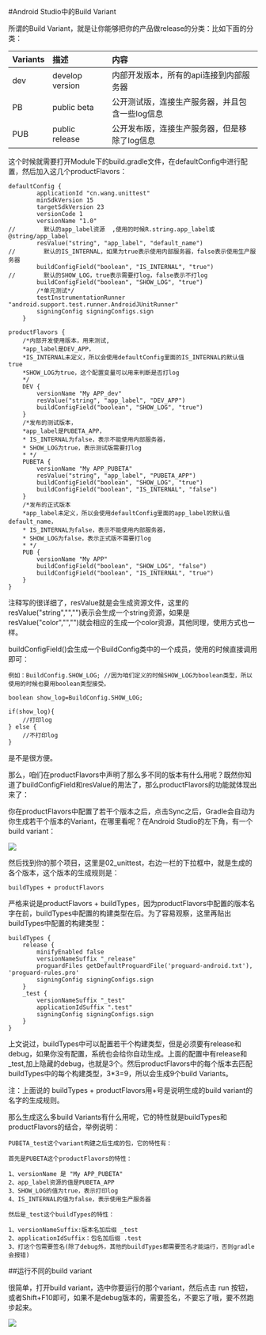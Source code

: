 #Android Studio中的Build Variant

所谓的Build Variant，就是让你能够把你的产品做release的分类：比如下面的分类：

| Variants | 描述 | 内容 |
| :--------- | :------- | :------- |
| dev | develop version | 内部开发版本，所有的api连接到内部服务器 |
| PB | public beta | 公开测试版，连接生产服务器，并且包含一些log信息 |
| PUB | public release | 公开发布版，连接生产服务器，但是移除了log信息 |

这个时候就需要打开Module下的build.gradle文件，在defaultConfig中进行配置，然后加入这几个productFlavors：

	defaultConfig {
	        applicationId "cn.wang.unittest"
	        minSdkVersion 15
	        targetSdkVersion 23
	        versionCode 1
	        versionName "1.0"
	//        默认的app_label资源  ,使用的时候R.string.app_label或@string/app_label
	        resValue("string", "app_label", "default_name")
	//        默认的IS_INTERNAL，如果为true表示使用内部服务器，false表示使用生产服务器
	        buildConfigField("boolean", "IS_INTERNAL", "true")
	//        默认的SHOW_LOG，true表示需要打log，false表示不打log
	        buildConfigField("boolean", "SHOW_LOG", "true")
	        /*单元测试*/
	        testInstrumentationRunner "android.support.test.runner.AndroidJUnitRunner"
	        signingConfig signingConfigs.sign
	    }

    productFlavors {
        /*内部开发使用版本，用来测试,
        *app_label是DEV_APP，
        *IS_INTERNAL未定义，所以会使用defaultConfig里面的IS_INTERNAL的默认值true
        *SHOW_LOG为true，这个配置变量可以用来判断是否打log
        */
        DEV {
            versionName "My APP_dev"
            resValue("string", "app_label", "DEV_APP")
            buildConfigField("boolean", "SHOW_LOG", "true")
        }
        /*发布的测试版本，
        *app_label是PUBETA_APP，
        * IS_INTERNAL为false，表示不能使用内部服务器，
        * SHOW_LOG为true，表示测试版需要打log
        * */
        PUBETA {
            versionName "My APP_PUBETA"
            resValue("string", "app_label", "PUBETA_APP")
            buildConfigField("boolean", "SHOW_LOG", "true")
            buildConfigField("boolean", "IS_INTERNAL", "false")
        }
        /*发布的正式版本
        *app_label未定义，所以会使用defaultConfig里面的app_label的默认值default_name，
        * IS_INTERNAL为false，表示不能使用内部服务器，
        * SHOW_LOG为false，表示正式版不需要打log
        * */
        PUB {
            versionName "My APP"
            buildConfigField("boolean", "SHOW_LOG", "false")
            buildConfigField("boolean", "IS_INTERNAL", "true")
        }
    }


注释写的很详细了，resValue就是会生成资源文件，这里的resValue("string","","")表示会生成一个string资源，如果是resValue("color","","")就会相应的生成一个color资源，其他同理，使用方式也一样。

buildConfigField()会生成一个BuildConfig类中的一个成员，使用的时候直接调用即可：

    例如：BuildConfig.SHOW_LOG; //因为咱们定义的时候SHOW_LOG为boolean类型，所以使用的时候也要用boolean类型接受。

	boolean show_log=BuildConfig.SHOW_LOG;

	if(show_log){
		//打印log
	} else {
		//不打印log
	}

是不是很方便。

那么，咱们在productFlavors中声明了那么多不同的版本有什么用呢？既然你知道了buildConfigField和resValue的用法了，那么productFlavors的功能就体现出来了：

你在productFlavors中配置了若干个版本之后，点击Sync之后，Gradle会自动为你生成若干个版本的Variant，在哪里看呢？在Android Studio的左下角，有一个build variant：

![](http://i.imgur.com/bWNp6Lo.png)

然后找到你的那个项目，这里是02_unittest，右边一栏的下拉框中，就是生成的各个版本，这个版本的生成规则是：

	buildTypes + productFlavors

严格来说是productFlavors + buildTypes，因为productFlavors中配置的版本名字在前，buildTypes中配置的构建类型在后。为了容易观察，这里再贴出buildTypes中配置的构建类型：

    buildTypes {
        release {
            minifyEnabled false
            versionNameSuffix "_release"
            proguardFiles getDefaultProguardFile('proguard-android.txt'), 'proguard-rules.pro'
            signingConfig signingConfigs.sign
        }
        _test {
            versionNameSuffix "_test"
            applicationIdSuffix ".test"
            signingConfig signingConfigs.sign
        }
    }

上文说过，buildTypes中可以配置若干个构建类型，但是必须要有release和debug，如果你没有配置，系统也会给你自动生成。上面的配置中有release和_test,加上隐藏的debug，也就是3个。然后productFlavors中的每个版本去匹配buildTypes中的每个构建类型，3*3=9，所以会生成9个build Variants。

注：上面说的 buildTypes + productFlavors用+号是说明生成的build variant的名字的生成规则。

那么生成这么多build Variants有什么用呢，它的特性就是buildTypes和productFlavors的结合，举例说明：

	PUBETA_test这个variant构建之后生成的包，它的特性有：

	首先是PUBETA这个productFlavors的特性：

	1、versionName 是 "My APP_PUBETA"
    2、app_label资源的值是PUBETA_APP
	3、SHOW_LOG的值为true，表示打印log
	4、IS_INTERNAL的值为false，表示使用生产服务器

	然后是_test这个buildTypes的特性：

	1、versionNameSuffix:版本名加后缀 _test
	2、applicationIdSuffix：包名加后缀 .test
	3、打这个包需要签名(除了debug外，其他的buildTypes都需要签名才能运行，否则gradle会报错)
	

##运行不同的build variant

很简单，打开build variant，选中你要运行的那个variant，然后点击 run 按钮，或者Shift+F10即可，如果不是debug版本的，需要签名，不要忘了哦，要不然跑步起来。

![](http://i.imgur.com/jvFEPbZ.png)
	